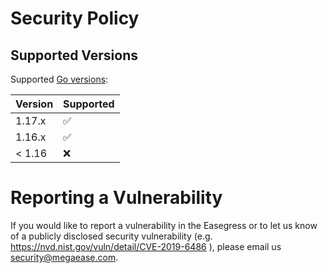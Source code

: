# Security Policy


## Supported Versions

Supported [Go versions](https://go.dev/dl/):

| Version | Supported          |
| ------- | ------------------ |
| 1.17.x   | :white_check_mark: |
| 1.16.x   | :white_check_mark: |
| < 1.16   | :x:                |

# Reporting a Vulnerability

If you would like to report a vulnerability in the Easegress or to let us know of a publicly disclosed security vulnerability (e.g. https://nvd.nist.gov/vuln/detail/CVE-2019-6486 ), please email us security@megaease.com.
